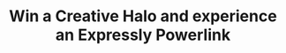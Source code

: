 ﻿---
layout: competition-style-01

merchant-uuid: m-5415be1c-1ebf-4d28-aea4-ae37afa895ba
campaign-uuid: c-885e54f1-757e-4209-8ac8-11cb6631be81
disable-form: false

title: "Win a Creative Halo and experience an Expressly Powerlink"
hero-header: "Win a Creative Halo and experience an Expressly Powerlink"
hero-subheader: ""
terms-confirmation: >
    agree to the competition T&amp;C

logo-left-href: "https://uk.creative.com"
logo-left-image: "creative-logo.jpg"
logo-left-title: "Creative Logo"

logo-right-href: "https://www.corriere.it"
logo-right-image: "corriere-logo.png"
logo-right-title: "Corriere Logo"

section1-content: >
  <p>There are so many Bluetooth speakers nowadays, hard for any to stand out. Except for the new Creative Halo whose sleek design is definitely worth a look.</p>
  <p>The visual effects are the primary attraction but that is just the beginning. Unique Multi-Material Design, 16.8 Million colours, Xpectra Lightshow, 8 Hours Battery Life... as some of its numerous features. </p>

section2-content: >
  <p>Great portability and great sound quality. This new speaker sounds as good as it looks! Heavenly, right?</p>
  <p>Don't miss out the opportunity of winning one the brand new Creative products: The new Halo Bluetooth Speaker. Check it out now, this could be the perfect fit for you or your loved ones.</p>"

entry-title: "Win a Creative Halo and experience an Expressly Powerlink
entry-content: >
  <p>Liking the brand new looks of the new Creative Halo? You could win the brand new Halo Bluetooth Speaker with Creative by entering the form below.</p>
  <p> Enter the draw to win by completing the form below before 23.59pm on 23/04/2018.</p>"
---


